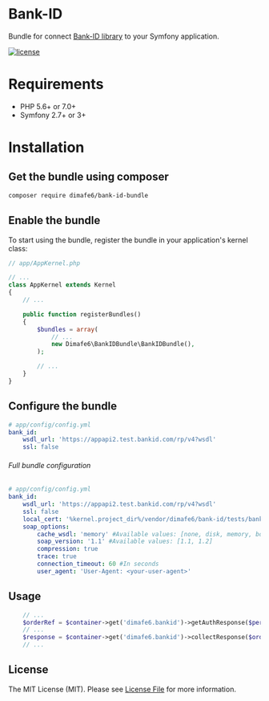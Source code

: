 Bank-ID
============

Bundle for connect [Bank-ID library](https://github.com/dimafe6/bank-id) to your Symfony application.

[![license](https://img.shields.io/github/license/mashape/apistatus.svg)](LICENSE)

Requirements
============

* PHP 5.6+ or 7.0+
* Symfony 2.7+ or 3+

Installation
============

## Get the bundle using composer

```bash
composer require dimafe6/bank-id-bundle
```

## Enable the bundle

To start using the bundle, register the bundle in your application's kernel class:

```php
// app/AppKernel.php

// ...
class AppKernel extends Kernel
{
    // ...

    public function registerBundles()
    {
        $bundles = array(
            // ...
            new Dimafe6\BankIDBundle\BankIDBundle(),
        );

        // ...
    }
}
```


## Configure the bundle

```yaml
# app/config/config.yml
bank_id:
    wsdl_url: 'https://appapi2.test.bankid.com/rp/v4?wsdl'
    ssl: false
```

###### Full bundle configuration

```yaml
# app/config/config.yml
bank_id:
    wsdl_url: 'https://appapi2.test.bankid.com/rp/v4?wsdl'
    ssl: false
    local_cert: '%kernel.project_dir%/vendor/dimafe6/bank-id/tests/bankId.pem'
    soap_options:
        cache_wsdl: 'memory' #Available values: [none, disk, memory, both]
        soap_version: '1.1' #Available values: [1.1, 1.2]
        compression: true
        trace: true
        connection_timeout: 60 #In seconds
        user_agent: 'User-Agent: <your-user-agent>'
```

## Usage

```php
    // ...
    $orderRef = $container->get('dimafe6.bankid')->getAuthResponse($personalNumber)->orderRef;
    // ...    
    $response = $container->get('dimafe6.bankid')->collectResponse($orderRef);
    // ...
```

## License

The MIT License (MIT). Please see [License File](LICENSE) for more information.
